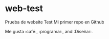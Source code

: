 web-test
========

Prueba de website Test
Mi primer repo en Github

Me gusta :café:, :programar:, and :Diseñar:.
